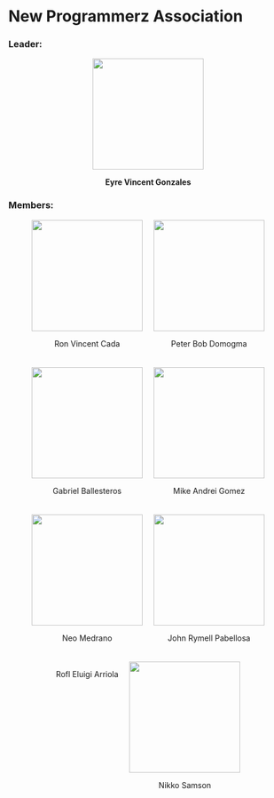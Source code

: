 # New Programmerz Association

### Leader:
<div style="text-align: center; margin-bottom: 20px;">
  <img src="https://scontent.fmnl17-3.fna.fbcdn.net/v/t39.30808-6/452288889_2502293656647564_1829046383506281097_n.jpg?_nc_cat=106&ccb=1-7&_nc_sid=6ee11a&_nc_eui2=AeEgHBfM_FcYSAQAbp_UNdatSjImpiHliAZKMiamIeWIBmfd0bkYJiYcyoxoyX_yMJO1oPkORFMqVYdhYS0QEp-J&_nc_ohc=9v5bP6NC79AQ7kNvgEySNgJ&_nc_zt=23&_nc_ht=scontent.fmnl17-3.fna&_nc_gid=AmE9ilqrfJTRfcKnAgXxviK&oh=00_AYBHoj01v53dU4VxGztFYkLvMzmUKrk1kBniL3pzps9TFw&oe=6714523A" width="200" />
  <p><b>Eyre Vincent Gonzales</b></p>
</div>

### Members:
<div style="display: flex; flex-wrap: wrap; justify-content: center; gap: 20px;">

<div style="text-align: center;">
  <img src="https://avatars.githubusercontent.com/u/151751739?v=4" width="200" />
  <p>Ron Vincent Cada</p>
</div>

<div style="text-align: center;">
  <img src="https://avatars.githubusercontent.com/u/79367104?v=4" width="200" />
  <p>Peter Bob Domogma</p>
</div>

<div style="text-align: center;">
  <img src="https://avatars.githubusercontent.com/u/179076939?v=4" width="200" />
  <p>Gabriel Ballesteros</p>
</div>

<div style="text-align: center;">
  <img src="https://scontent.fmnl17-5.fna.fbcdn.net/v/t39.30808-6/358431017_2618348821650510_1239804022323843764_n.jpg?_nc_cat=102&ccb=1-7&_nc_sid=a5f93a&_nc_eui2=AeFvFPBz1QrvO_9ndayJOJ_CSG3jGc3T2ppIbeMZzdPamr0rywVor0QUMFMOslTK_0ZmQK83RxU6A7dyOPLY0LzA&_nc_ohc=DzwmIaNfwFEQ7kNvgFcPOxC&_nc_zt=23&_nc_ht=scontent.fmnl17-5.fna&_nc_gid=AMNFr6Bi93ZZiANtO4A68lh&oh=00_AYAY80Luv42693lJLD_kwNokQOitM8Hl2FQcWVgiAmKUiw&oe=67145545" width="200" />
  <p>Mike Andrei Gomez</p>
</div>

<div style="text-align: center;">
  <img src="https://scontent.fmnl17-5.fna.fbcdn.net/v/t39.30808-6/458997001_1897499720770404_3762465100645411853_n.jpg?_nc_cat=108&ccb=1-7&_nc_sid=a5f93a&_nc_eui2=AeGbL7z6mLLXVF4B-Z-NFtTwj9aLl26b2FOP1ouXbpvYU1ql2DGYK644T43Sk6TjBjv-IIinK0OvhuFMl6zIkIbk&_nc_ohc=7VropdTsUrcQ7kNvgFOGmIV&_nc_zt=23&_nc_ht=scontent.fmnl17-5.fna&_nc_gid=A-LkQnS6kiEFJKFCmHktwrl&oh=00_AYAAL2p2I8mT3GLFZZFdNv6GSDt0j2fhCurg4-E8VE65Xg&oe=671440AA" width="200" />
  <p>Neo Medrano</p>
</div>

<div style="text-align: center;">
  <img src="https://scontent.fmnl17-2.fna.fbcdn.net/v/t1.15752-9/462554155_389915550724177_8208412270421387246_n.jpg?_nc_cat=107&ccb=1-7&_nc_sid=9f807c&_nc_eui2=AeHjLGbetX3xXccUgWXfFtSRaoNUUTbV5AFqg1RRNtXkAfE7mvMME7GTrmipK34VbmWUkbDTGtIISa1cf9bZVNBq&_nc_ohc=ICbPYDXhhpsQ7kNvgELVjXP&_nc_zt=23&_nc_ht=scontent.fmnl17-2.fna&_nc_gid=ATIWnDBME7029Him2BEolqz&oh=03_Q7cD1QHKfN2GDJQ4bAUUj_skhmfcpjKQ-eKJXVU_FyOWVEEBuw&oe=6735D10F" width="200" />
  <p>John Rymell Pabellosa</p>
</div>

<div style="text-align: center;">
  <p>Rofl Eluigi Arriola</p>
</div>

<div style="text-align: center;">
  <img src="https://scontent.fmnl17-2.fna.fbcdn.net/v/t39.30808-6/428620484_7256308444450090_422510199755106087_n.jpg?_nc_cat=111&ccb=1-7&_nc_sid=6ee11a&_nc_eui2=AeFkSrR6WwPdxiVPXxT4kskZ4r0z2910UpjivTPb3XRSmI1PTJygHHull88K3iO9mjsdl7fkDrRJw6wMmf-mnXYz&_nc_ohc=9kIabwsod9QQ7kNvgFUkv0t&_nc_zt=23&_nc_ht=scontent.fmnl17-2.fna&_nc_gid=AD2daCqSQAq-B54mdDGRjKx&oh=00_AYDHGkC5LecuAsRlQHpbL8vMt6wYhOPj-XHEjk-f1rSnvg&oe=671450D2" width="200" />
  <p>Nikko Samson</p>
</div>

</div>
